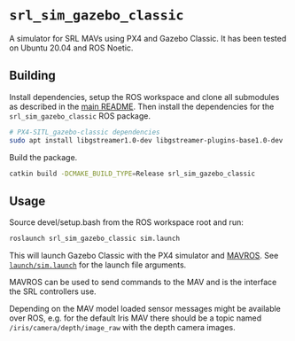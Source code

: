 # `srl_sim_gazebo_classic`

A simulator for SRL MAVs using PX4 and Gazebo Classic. It has been tested on
Ubuntu 20.04 and ROS Noetic.


## Building

Install dependencies, setup the ROS workspace and clone all submodules as
described in the [main README](../README.md). Then install the dependencies for
the `srl_sim_gazebo_classic` ROS package.

``` sh
# PX4-SITL_gazebo-classic dependencies
sudo apt install libgstreamer1.0-dev libgstreamer-plugins-base1.0-dev
```

Build the package.

``` sh
catkin build -DCMAKE_BUILD_TYPE=Release srl_sim_gazebo_classic
```


## Usage

Source devel/setup.bash from the ROS workspace root and run:

``` sh
roslaunch srl_sim_gazebo_classic sim.launch
```

This will launch Gazebo Classic with the PX4 simulator and
[MAVROS](http://wiki.ros.org/mavros). See
[`launch/sim.launch`](launch/sim.launch) for the launch file arguments.

MAVROS can be used to send commands to the MAV and is the interface the SRL
controllers use.

Depending on the MAV model loaded sensor messages might be available over ROS,
e.g. for the default Iris MAV there should be a topic named
`/iris/camera/depth/image_raw` with the depth camera images.
